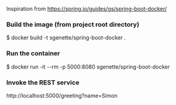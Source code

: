 Inspiration from https://spring.io/guides/gs/spring-boot-docker/

### Build the image (from project root directory)
$ docker build -t sgenette/spring-boot-docker .

### Run the container
$ docker run -it --rm -p 5000:8080 sgenette/spring-boot-docker

### Invoke the REST service
http://localhost:5000/greeting?name=Simon